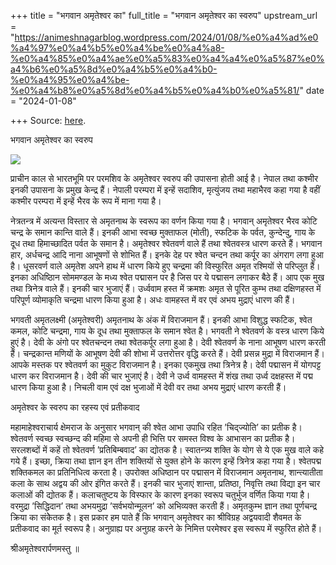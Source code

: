 +++
title = "भगवान अमृतेश्वर का"
full_title = "भगवान अमृतेश्वर का स्वरुप"
upstream_url = "https://animeshnagarblog.wordpress.com/2024/01/08/%e0%a4%ad%e0%a4%97%e0%a4%b5%e0%a4%be%e0%a4%a8-%e0%a4%85%e0%a4%ae%e0%a5%83%e0%a4%a4%e0%a5%87%e0%a4%b6%e0%a5%8d%e0%a4%b5%e0%a4%b0-%e0%a4%95%e0%a4%be-%e0%a4%b8%e0%a5%8d%e0%a4%b5%e0%a4%b0%e0%a5%81/"
date = "2024-01-08"

+++
Source: [here](https://animeshnagarblog.wordpress.com/2024/01/08/%e0%a4%ad%e0%a4%97%e0%a4%b5%e0%a4%be%e0%a4%a8-%e0%a4%85%e0%a4%ae%e0%a5%83%e0%a4%a4%e0%a5%87%e0%a4%b6%e0%a5%8d%e0%a4%b5%e0%a4%b0-%e0%a4%95%e0%a4%be-%e0%a4%b8%e0%a5%8d%e0%a4%b5%e0%a4%b0%e0%a5%81/).

भगवान अमृतेश्वर का स्वरुप

  
  

![](https://animeshnagarblog.wordpress.com/wp-content/uploads/2024/01/img_1_17043837726472251289278757563999.jpg?w=768)

प्राचीन काल से भारतभूमि पर परमशिव के अमृतेश्वर स्वरुप की उपासना होती आई है। नेपाल तथा कश्मीर इनकी उपासना के प्रमुख केन्द्र हैं। नेपाली परम्परा में इन्हें सदाशिव, मृत्युंजय तथा महाभैरव कहा गया है वहीं कश्मीर परम्परा में इन्हें भैरव के रूप में माना गया है।  
  
नेत्रतन्त्र में अत्यन्त विस्तार से अमृतनाथ के स्वरूप का वर्णन किया गया है। भगवान् अमृतेश्वर भैरव कोटि चन्द्र के समान कान्ति वाले हैं। इनकी आभा स्वच्छ मुक्ताफल (मोती), स्फटिक के पर्वत, कुन्देन्दु, गाय के दूध तथा हिमाच्छादित पर्वत के समान है। अमृतेश्वर श्वेतवर्ण वाले हैं तथा श्वेतवस्त्र धारण करते हैं। भगवान हार, अर्धचन्द्र आदि नाना आभूषणों से शोभित हैं। इनके देह पर श्वेत चन्दन तथा कर्पूर का अंगराग लगा हुआ है। धूसरवर्ण वाले अमृतेश अपने हाथ में धारण किये हुए चन्द्रमा की विस्फुरित अमृत रश्मियों से परिप्लुत हैं। इनका अधिष्ठिान सोममण्डल के मध्य श्वेत पद्मासन पर है जिस पर ये पद्मासन लगाकर बैठे हैं। आप एक मुख तथा त्रिनेत्र वाले हैं। इनकी चार भुजाएं हैं। उर्ध्ववाम हस्त में क्रमशः अमृत से पूरित कुम्भ तथा दक्षिणहस्त में परिपूर्ण व्योमाकृति चन्द्रमा धारण किया हुआ है। अधः वामहस्त में वर एवं अभय मुद्राएं धारण की हैं।  
  
  
भगवती अमृतलक्ष्मी (अमृतेश्वरी) अमृतनाथ के अंक में विराजमान हैं। इनकी आभा विशुद्ध स्फटिक, श्वेत कमल, कोटि चन्द्रमा, गाय के दूध तथा मुक्ताफल के समान श्वेत है। भगवती ने श्वेतवर्ण के वस्त्र धारण किये हुएं है। देवी के अंगो पर श्वेतचन्दन तथा श्वेतकर्पूर लगा हुआ है। देवी श्वेतवर्ण के नाना आभूषण धारण करती हैं। चन्द्रकान्त मणियों के आभूषण देवी की शोभा में उत्तरोत्तर वृद्धि करते हैं। देवी प्रसन्न मुद्रा में विराजमान हैं। आपके मस्तक पर श्वेतवर्ण का मुकुट विराजमान है। इनका एकमुख तथा त्रिनेत्र है। देवी पद्मासन में योगपट्ट धारण कर विराजमान है। देवी की चार भुजाएं है। देवी ने उर्ध्व वामहस्त में शंख तथा उर्ध्व दक्षहस्त में पद्म धारण किया हुआ है। निचली वाम एवं दक्ष भुजाओं में देवी वर तथा अभय मुद्राएं धारण करती हैं।  
  
अमृतेश्वर के स्वरुप का रहस्य एवं प्रतीकवाद  
  
महामाहेश्वराचार्य क्षेमराज के अनुसार भगवान् की श्वेत आभा उपाधि रहित ’चिद्ज्योति’ का प्रतीक है। श्वेतवर्ण स्वच्छ स्वच्छन्द की महिमा से अपनी ही भित्ति पर समस्त विश्व के आभासन का प्रतीक है। सरलशब्दों में कहें तो श्वेतवर्ण ’प्रतिबिम्बवाद’ का द्योतक है। स्वातन्त्र्य शक्ति के योग से ये एक मुख वाले कहे गये हैं। इच्छा, क्रिया तथा ज्ञान इन तीन शक्तियों से युक्त होने के कारण इन्हें त्रिनेत्र कहा गया है। श्वेतपद्म शक्तिकमल का प्रतिनिधित्व करता है। उपरोक्त अधिष्ठान पर पद्मासन में विराजमान अमृतनाथ, शान्त्यातीता कला के साथ अद्वय की ओर इंगित करते हैं। इनकी चार भुजाएं शान्ता, प्रतिष्ठा, निवृत्ति तथा विद्या इन चार कलाओं की द्योतक हैं। कलाचतुष्टय के विस्फार के कारण इनका स्वरूप चतुर्भुज वर्णित किया गया है। वरमुद्रा ’सिद्धिदान’ तथा अभयमुद्रा ’सर्वभयोन्मूलन’ को अभिव्यक्त करती हैं। अमृतकुम्भ ज्ञान तथा पूर्णचन्द्र क्रिया का संकेेतक है। इस प्रकार हम पाते हैं कि भगवान् अमृतेश्वर का श्रीविग्रह अद्वयवादी शैवमत के प्रतीकवाद का मूर्त स्वरूप है। अनुग्राह्य पर अनुग्रह करने के निमित्त परमेश्वर इस स्वरूप में स्फुरित होते हैं।

श्रीअमृतेश्वरार्पणमस्तु ॥  

<div id="atatags-370373-6659f8dce73b7">

</div>

<div id="atatags-26942-6659f8dce7412">

</div>
